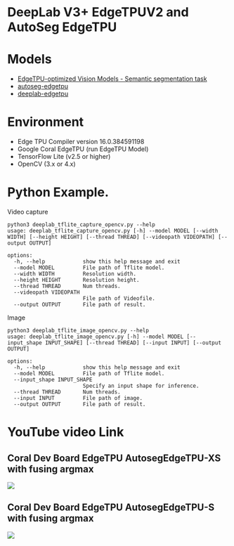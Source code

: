# DeepLab V3+ EdgeTPUV2 and AutoSeg EdgeTPU 

# Models
- [EdgeTPU-optimized Vision Models - Semantic segmentation task](https://github.com/tensorflow/models/tree/master/official/projects/edgetpu/vision#semantic-segmentation-task)
- [autoseg-edgetpu](https://tfhub.dev/google/collections/autoseg-edgetpu/1)
- [deeplab-edgetpu](https://tfhub.dev/google/collections/deeplab-edgetpu/1)

# Environment
- Edge TPU Compiler version 16.0.384591198
- Google Coral EdgeTPU (run EdgeTPU Model)
- TensorFlow Lite (v2.5 or higher)
- OpenCV (3.x or 4.x)

# Python Example.

Video capture
```
python3 deeplab_tflite_capture_opencv.py --help
usage: deeplab_tflite_capture_opencv.py [-h] --model MODEL [--width WIDTH] [--height HEIGHT] [--thread THREAD] [--videopath VIDEOPATH] [--output OUTPUT]

options:
  -h, --help            show this help message and exit
  --model MODEL         File path of Tflite model.
  --width WIDTH         Resolution width.
  --height HEIGHT       Resolution height.
  --thread THREAD       Num threads.
  --videopath VIDEOPATH
                        File path of Videofile.
  --output OUTPUT       File path of result.
```

Image
```
python3 deeplab_tflite_image_opencv.py --help
usage: deeplab_tflite_image_opencv.py [-h] --model MODEL [--input_shape INPUT_SHAPE] [--thread THREAD] [--input INPUT] [--output OUTPUT]

options:
  -h, --help            show this help message and exit
  --model MODEL         File path of Tflite model.
  --input_shape INPUT_SHAPE
                        Specify an input shape for inference.
  --thread THREAD       Num threads.
  --input INPUT         File path of image.
  --output OUTPUT       File path of result.
```

# YouTube video Link

## Coral Dev Board EdgeTPU AutosegEdgeTPU-XS with fusing argmax
[![](https://img.youtube.com/vi/2ywjDXRT6qo/0.jpg)](https://www.youtube.com/watch?v=2ywjDXRT6qo)

## Coral Dev Board EdgeTPU AutosegEdgeTPU-S with fusing argmax

[![](https://img.youtube.com/vi/-F9R51vFOS8/0.jpg)](https://www.youtube.com/watch?v=-F9R51vFOS8)
